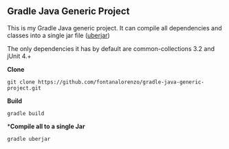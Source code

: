 ## Gradle Java Generic Project
This is my Gradle Java generic project.
It can compile all dependencies and classes into a single jar file ([uberjar](http://stackoverflow.com/questions/11947037/what-is-an-uber-jar))

The only dependencies it has by default are common-collections 3.2 and  jUnit 4.+

**Clone**
```
git clone https://github.com/fontanalorenzo/gradle-java-generic-project.git
```

**Build**
```
gradle build
```

***Compile all to a single Jar**
```
gradle uberjar
```